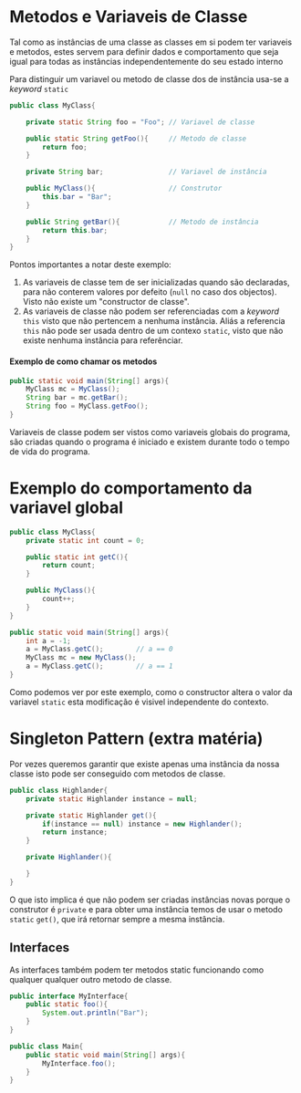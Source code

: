 # Metodos e Variaveis de Classe

Tal como as instâncias de uma classe as classes em si podem ter variaveis e
metodos, estes servem para definir dados e comportamento que seja igual para
todas as instâncias independentemente do seu estado interno

Para distinguir um variavel ou metodo de classe dos de instância usa-se a
_keyword_ `static`

```Java
public class MyClass{

    private static String foo = "Foo"; // Variavel de classe

    public static String getFoo(){     // Metodo de classe
        return foo;
    }

    private String bar;                // Variavel de instância

    public MyClass(){                  // Construtor
        this.bar = "Bar";
    }

    public String getBar(){            // Metodo de instância
        return this.bar;
    }
}
```
Pontos importantes a notar deste exemplo:

1. As variaveis de classe tem de ser inicializadas quando são declaradas,
para não conterem valores por defeito (`null` no caso dos objectos). Visto
não existe um "constructor de classe".
2. As variaveis de classe não podem ser referenciadas com a _keyword_ `this`
visto que não pertencem a nenhuma instância. Aliás a referencia `this` não
pode ser usada dentro de um contexo `static`, visto que não existe nenhuma
instância para referênciar.

#### Exemplo de como chamar os metodos
```Java
public static void main(String[] args){
    MyClass mc = MyClass();
    String bar = mc.getBar();
    String foo = MyClass.getFoo();
}
```
Variaveis de classe podem ser vistos como variaveis globais do programa,
são criadas quando o programa é iniciado e existem durante todo o tempo
de vida do programa.

# Exemplo do comportamento da variavel global
```Java
public class MyClass{
    private static int count = 0;

    public static int getC(){
        return count;
    }

    public MyClass(){
        count++;
    }
}
```
```Java
public static void main(String[] args){
    int a = -1;
    a = MyClass.getC();        // a == 0
    MyClass mc = new MyClass();
    a = MyClass.getC();        // a == 1
}
```
Como podemos ver por este exemplo, como o constructor altera o valor da
variavel `static` esta modificação é visivel independente do contexto.


# Singleton Pattern (extra matéria)
Por vezes queremos garantir que existe apenas uma instância da nossa classe
isto pode ser conseguido com metodos de classe.

```Java
public class Highlander{
    private static Highlander instance = null;

    private static Highlander get(){
        if(instance == null) instance = new Highlander();
        return instance;
    }

    private Highlander(){

    }
}
```
O que isto implica é que não podem ser criadas instâncias novas porque o
construtor é `private` e para obter uma instância temos de usar o metodo
`static` `get()`, que irá retornar sempre a mesma instância.

## Interfaces
As interfaces também podem ter metodos static funcionando como qualquer
qualquer outro metodo de classe.
```Java
public interface MyInterface{
    public static foo(){
        System.out.println("Bar");
    }
}
```
```Java
public class Main{
    public static void main(String[] args){
        MyInterface.foo();
    }
}
```
